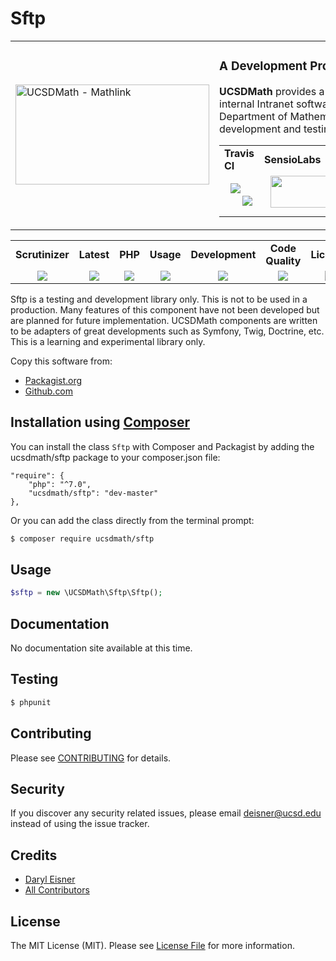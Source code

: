 # Sftp
<table border="0">
  <tr>
    <td width="310"><img height="160" width="310"alt="UCSDMath - Mathlink" src="https://github.com/ucsdmath/Testing/blob/master/ucsdmath-logo.png"></td>
    <td><h3>A Development Project in PHP</h3><p><strong>UCSDMath</strong> provides a testing framework for general internal Intranet software applications for the UCSD, Department of Mathematics. This is used for development and testing only. [not for production]</p>

<table width="550"><tr><td width="120"><b>Travis CI</b></td><td width="250"><b>SensioLabs</b></td><td width="180"><b>Dependencies</b></td></tr><tr>
    <td width="120" align="center">
        <a href="https://travis-ci.org/ucsdmath/Sftp">
        <img src="https://travis-ci.org/ucsdmath/Sftp.svg?branch=master" style="float: left; margin: 0px 0px 10px 10px;"></a><br>
        <a href="https://www.codacy.com/app/ucsdmath-project/Sftp">
        <img src="https://api.codacy.com/project/badge/Grade/29d0f1527e844c13923607a072e52ef1"></a></td>
    <td width="250" align="center">
        <a href="https://insight.sensiolabs.com/projects/87999cd1-7de4-4085-a642-9d7c7beb54f0">
        <img src="https://insight.sensiolabs.com/projects/87999cd1-7de4-4085-a642-9d7c7beb54f0/big.png" style="float: right; margin: 0px 0px 10px 10px;" width="212" height="51"></a></td>
    <td width="180" align="center">
        <a href="https://www.versioneye.com/php/ucsdmath:sftp">
        <img src="https://www.versioneye.com/php/ucsdmath:sftp/dev-master/badge.png?style=flat" style="float:left;margin:0px 0px 10px 10px;"></a><br>
        <a href="https://codeclimate.com/github/ucsdmath/Sftp">
        <img src="https://codeclimate.com/github/ucsdmath/Sftp/badges/gpa.svg"></a>
</td></tr></table></td></tr></table>
<table width="880"><tr><td width="116" align="center"><b>Scrutinizer</b></td><td width="112" align="center"><b>Latest</b></td><td width="108" align="center"><b>PHP</b></td><td width="150" align="center"><b>Usage</b></td><td width="142" align="center"><b>Development</b></td><td width="142" align="center"><b>Code Quality</b></td><td width="110" align="center"><b>License</b></td></tr><tr>
    <td valign="top" width="116" align="center">
        <a href="https://scrutinizer-ci.com/g/ucsdmath/Sftp/build-status/master">
        <img src="https://scrutinizer-ci.com/g/ucsdmath/Sftp/badges/build.png?b=master"></a></td>
    <td valign="top" width="112" align="center">
        <a href="https://packagist.org/packages/ucsdmath/Sftp">
        <img src="https://poser.pugx.org/ucsdmath/Sftp/v/stable"></a></td>
    <td valign="top" width="108" align="center">
        <a href="https://php.net/">
        <img src="https://img.shields.io/badge/php-%3E%3D%207.0-8892BF.svg"></a></td>
    <td valign="top" width="150" align="center">
        <a href="https://packagist.org/packages/ucsdmath/Sftp">
        <img src="https://poser.pugx.org/ucsdmath/Sftp/downloads"></a></td>
    <td valign="top" width="142" align="center">
        <a href="https://packagist.org/packages/ucsdmath/Sftp">
        <img src="https://poser.pugx.org/ucsdmath/Sftp/v/unstable"></a></td>
    <td valign="top" width="142" align="center">
        <a href="https://scrutinizer-ci.com/g/ucsdmath/Sftp/?branch=master">
        <img src="https://scrutinizer-ci.com/g/ucsdmath/Sftp/badges/quality-score.png?b=master"></a></td>
    <td valign="top" width="110" align="center">
        <a href="https://packagist.org/packages/ucsdmath/Sftp">
        <img src="https://poser.pugx.org/ucsdmath/Sftp/license"></a></td>
</tr></table>

Sftp is a testing and development library only. This is not to be used in a production.
Many features of this component have not been developed but are planned for future implementation.  UCSDMath components are written to be adapters of great developments such as Symfony, Twig, Doctrine, etc. This is a learning and experimental library only.

Copy this software from:
- [Packagist.org](https://packagist.org/packages/ucsdmath/Sftp)
- [Github.com](https://github.com/ucsdmath/Sftp)

## Installation using [Composer](http://getcomposer.org/)
You can install the class ```Sftp``` with Composer and Packagist by
adding the ucsdmath/sftp package to your composer.json file:

```
"require": {
    "php": "^7.0",
    "ucsdmath/sftp": "dev-master"
},
```
Or you can add the class directly from the terminal prompt:

```bash
$ composer require ucsdmath/sftp
```

## Usage

``` php
$sftp = new \UCSDMath\Sftp\Sftp();
```

## Documentation

No documentation site available at this time.
<!-- [Check out the documentation](http://math.ucsd.edu/~deisner/documentation/Sftp/) -->

## Testing

``` bash
$ phpunit
```

## Contributing

Please see [CONTRIBUTING](CONTRIBUTING.md) for details.

## Security

If you discover any security related issues, please email deisner@ucsd.edu instead of using the issue tracker.

## Credits

- [Daryl Eisner](https://github.com/UCSDMath)
- [All Contributors](../../contributors)

## License

The MIT License (MIT). Please see [License File](LICENSE) for more information.
